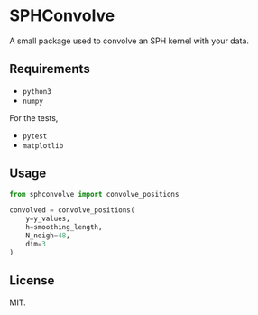 SPHConvolve
===========

A small package used to convolve an SPH kernel with your data.

Requirements
------------

+ `python3`
+ `numpy`

For the tests,

+ `pytest`
+ `matplotlib`


Usage
-----

```python
from sphconvolve import convolve_positions

convolved = convolve_positions(
	y=y_values,
	h=smoothing_length,
	N_neigh=48,
	dim=3
)
```

License
-------

MIT.
